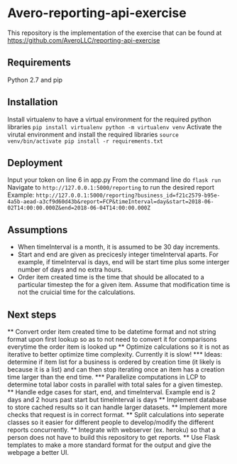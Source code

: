 # Avero-reporting-api-exercise

This repository is the implementation of the exercise that can be found at https://github.com/AveroLLC/reporting-api-exercise


## Requirements
Python 2.7 and pip

## Installation
Install virtualenv to have a virtual environment for the required python libraries
`pip install virtualenv
python -m virtualenv venv`
Activate the virutal environment and install the required libraries
`source venv/bin/activate
pip install -r requirements.txt`

## Deployment 
Input your token on line 6 in app.py
From the command line do `flask run`
Navigate to `http://127.0.0.1:5000/reporting` to run the desired report
Example: `http://127.0.0.1:5000/reporting?business_id=f21c2579-b95e-4a5b-aead-a3cf9d60d43b&report=FCP&timeInterval=day&start=2018-06-02T14:00:00.000Z&end=2018-06-04T14:00:00.000Z`

## Assumptions 
* When timeInterval is a month, it is assumed to be 30 day increments.
* Start and end are given as precicesly integer timeInterval aparts. For example, if timeInterval is days, end will be start time plus some interger number of days and no extra hours. 
* Order item created time is the time that should be allocated to a particular timestep the for a given item. Assume that modification time is not the cruicial time for the calculations.

## Next steps
** Convert order item created time to be datetime format and not string format upon first lookup so as to not need to convert it for comparisons everytime the order item is looked up
** Optimize calculations so it is not as iterative to better optimize time complexity. Currently it is slow!
*** Ideas: determine if item list for a business is ordered by creation time (it likely is because it is a list) and can then stop iterating once an item has a creation time larger than the end time.
*** Parallelize computations in LCP to determine total labor costs in parallel with total sales for a given timestep.  
** Handle edge cases for start, end, and timeInterval. Example end is 2 days and 2 hours past start but timeInterval is days
** Implement database to store cached results so it can handle larger datasets.
** Implement more checks that request is in correct format.
** Split calculations into seperate classes so it easier for different people to develop/modify the different reports concurrently. 
** Integrate with webserver (ex. heroku) so that a person does not have to build this repository to get reports. 
** Use Flask templates to make a more standard format for the output and give the webpage a better UI. 
